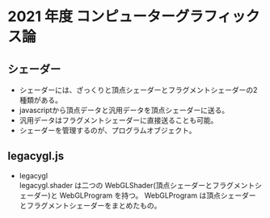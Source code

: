 # 2021 年度 コンピューターグラフィックス論

## シェーダー
- シェーダーには、ざっくりと頂点シェーダーとフラグメントシェーダーの2種類がある。
- javascriptから頂点データと汎用データを頂点シェーダーに送る。
- 汎用データはフラグメントシェーダーに直接送ることも可能。
- シェーダーを管理するのが、プログラムオブジェクト。

## legacygl.js

- legacygl  
  legacygl.shader は二つの WebGLShader(頂点シェーダーとフラグメントシェーダー)と WebGLProgram を持つ。
  WebGLProgram は頂点シェーダーとフラグメントシェーダーをまとめたもの。
